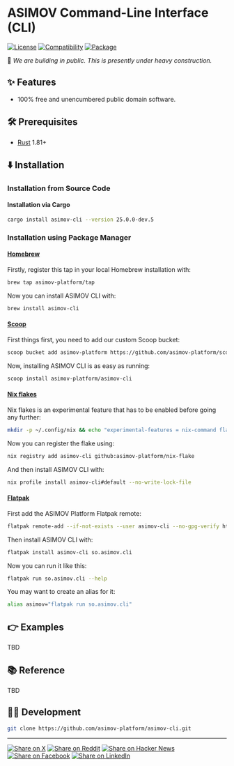 # ASIMOV Command-Line Interface (CLI)

[![License](https://img.shields.io/badge/license-Public%20Domain-blue.svg)](https://unlicense.org)
[![Compatibility](https://img.shields.io/badge/rust-1.81%2B-blue)](https://blog.rust-lang.org/2024/09/05/Rust-1.81.0.html)
[![Package](https://img.shields.io/crates/v/asimov-cli)](https://crates.io/crates/asimov-cli)

🚧 _We are building in public. This is presently under heavy construction._

## ✨ Features

- 100% free and unencumbered public domain software.

## 🛠️ Prerequisites

- [Rust](https://rust-lang.org) 1.81+

## ⬇️ Installation

### Installation from Source Code

#### Installation via Cargo

```bash
cargo install asimov-cli --version 25.0.0-dev.5
```

### Installation using Package Manager

#### [Homebrew](https://brew.sh)

Firstly, register this tap in your local Homebrew installation with:

```bash
brew tap asimov-platform/tap
```

Now you can install ASIMOV CLI with:

```bash
brew install asimov-cli
```

#### [Scoop](https://scoop.sh)

First things first, you need to add our custom Scoop bucket:

```bash
scoop bucket add asimov-platform https://github.com/asimov-platform/scoop-bucket
```

Now, installing ASIMOV CLI is as easy as running:

```bash
scoop install asimov-platform/asimov-cli
```

#### [Nix flakes](https://nixos.wiki/wiki/Flakes)

Nix flakes is an experimental feature that has to be enabled before going any further:

```bash
mkdir -p ~/.config/nix && echo "experimental-features = nix-command flakes" >> ~/.config/nix/nix.conf
```

Now you can register the flake using:

```bash
nix registry add asimov-cli github:asimov-platform/nix-flake
```

And then install ASIMOV CLI with:

```bash
nix profile install asimov-cli#default --no-write-lock-file
```

#### [Flatpak](https://flatpak.org)

First add the ASIMOV Platform Flatpak remote:

```bash
flatpak remote-add --if-not-exists --user asimov-cli --no-gpg-verify https://asimov-platform.github.io/flatpak
```

Then install ASIMOV CLI with:

```bash
flatpak install asimov-cli so.asimov.cli
```

Now you can run it like this:

```bash
flatpak run so.asimov.cli --help
```

You may want to create an alias for it:

```bash
alias asimov="flatpak run so.asimov.cli"
```

## 👉 Examples

TBD

## 📚 Reference

TBD

## 👨‍💻 Development

```bash
git clone https://github.com/asimov-platform/asimov-cli.git
```

---

[![Share on X](https://img.shields.io/badge/share%20on-x-03A9F4?logo=x)](https://x.com/intent/post?url=https://github.com/asimov-platform/asimov-cli&text=ASIMOV%20Command-Line%20Interface%20%28CLI%29)
[![Share on Reddit](https://img.shields.io/badge/share%20on-reddit-red?logo=reddit)](https://reddit.com/submit?url=https://github.com/asimov-platform/asimov-cli&title=ASIMOV%20Command-Line%20Interface%20%28CLI%29)
[![Share on Hacker News](https://img.shields.io/badge/share%20on-hn-orange?logo=ycombinator)](https://news.ycombinator.com/submitlink?u=https://github.com/asimov-platform/asimov-cli&t=ASIMOV%20Command-Line%20Interface%20%28CLI%29)
[![Share on Facebook](https://img.shields.io/badge/share%20on-fb-1976D2?logo=facebook)](https://www.facebook.com/sharer/sharer.php?u=https://github.com/asimov-platform/asimov-cli)
[![Share on LinkedIn](https://img.shields.io/badge/share%20on-linkedin-3949AB?logo=linkedin)](https://www.linkedin.com/sharing/share-offsite/?url=https://github.com/asimov-platform/asimov-cli)
